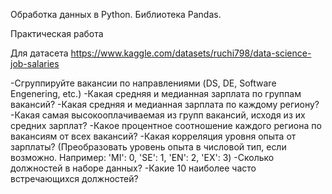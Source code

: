 Обработка данных в Python. Библиотека Pandas.

Практическая работа

Для датасета https://www.kaggle.com/datasets/ruchi798/data-science-job-salaries

-Сгруппируйте вакансии по направлениями (DS, DE, Software Engenering, etc.)
-Какая средняя и медианная зарплата по группам вакансий?
-Какая средняя и медианная зарплата по каждому региону?
-Какая самая высокооплачиваемая из групп вакансий, исходя из их средних зарплат?
-Какое процентное соотношение каждого региона по вакансиям от всех вакансий?
-Какая корреляция уровня опыта от зарплаты? (Преобразовать уровень опыта в числовой тип, если возможно. Например: 'MI': 0, 'SE': 1, 'EN': 2, 'EX': 3)
-Сколько должностей в наборе данных?
-Какие 10 наиболее часто встречающихся должностей?
